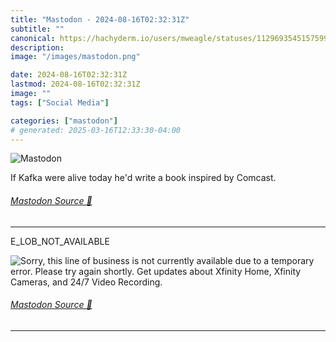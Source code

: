 ```yaml
---
title: "Mastodon - 2024-08-16T02:32:31Z"
subtitle: ""
canonical: https://hachyderm.io/users/mweagle/statuses/112969354515759978
description:
image: "/images/mastodon.png"

date: 2024-08-16T02:32:31Z
lastmod: 2024-08-16T02:32:31Z
image: ""
tags: ["Social Media"]

categories: ["mastodon"]
# generated: 2025-03-16T12:33:30-04:00
---
```

![Mastodon](/images/mastodon.png)

<p>If Kafka were alive today he&#39;d write a book inspired by Comcast.</p>


###### [Mastodon Source 🐘](https://hachyderm.io/@mweagle/112969354515759978)

___

<p>E_LOB_NOT_AVAILABLE</p>

![Sorry, this line of business is not currently available due to a temporary error. Please try again shortly.
Get updates about Xfinity Home, Xfinity Cameras, and 24/7 Video Recording.](0627eaccb3d1980e.png)

###### [Mastodon Source 🐘](https://hachyderm.io/@mweagle/112969363912800505)

___
